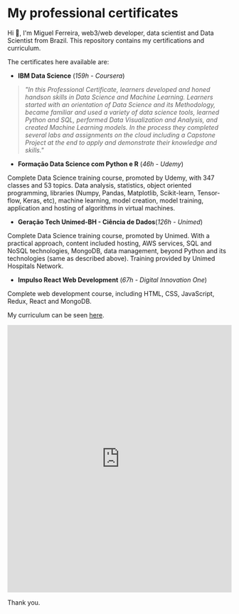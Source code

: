 # My professional certificates

Hi :wave:, I'm Miguel Ferreira, web3/web developer, data scientist and Data Scientist from Brazil. This repository contains my certifications and curriculum.

The certificates here available are:
- **IBM Data Science** (*159h - Coursera*)
  
>*"In this Professional Certificate, learners developed and honed handson skills in Data Science and Machine Learning. Learners started with an orientation of Data Science and its Methodology, became familiar and used a variety of data science tools, learned Python and SQL, performed Data Visualization and Analysis, and created Machine Learning models. In the process they completed several labs and assignments on the cloud including a Capstone Project at the end to apply and demonstrate their knowledge and skills."*

- **Formação Data Science com Python e R** (*46h - Udemy*)

Complete Data Science training course, promoted by Udemy, with 347 classes and 53 topics. Data analysis, statistics, object oriented programming, libraries (Numpy, Pandas, Matplotlib, Scikit-learn, Tensor-flow, Keras, etc), machine learning, model creation, model training, application and hosting of algorithms in virtual machines.

- **Geração Tech Unimed-BH - Ciência de Dados**(*126h - Unimed*)

Complete Data Science training course, promoted by Unimed. With a practical approach, content included hosting, AWS services, SQL and NoSQL technologies, MongoDB, data management, beyond Python and its technologies (same as described above). Training provided by Unimed Hospitals Network.

- **Impulso React Web Development** (*67h - Digital Innovation One*)

Complete web development course, including HTML, CSS, JavaScript, Redux, React and MongoDB. 

My curriculum can be seen [here](https://github.com/miguelrferreiraf/certificates/blob/5ceb8680c1ef61528a570ac20f65e3d1c8393363/Curr%C3%ADculos/novos%20curriculos%20-%2023-05-2025/web3_curriculum_eng.pdf). 

<embed src="https://github.com/miguelrferreiraf/certificates/blob/5ceb8680c1ef61528a570ac20f65e3d1c8393363/Curr%C3%ADculos/novos%20curriculos%20-%2023-05-2025/web3_curriculum_eng.pdf" type="application/pdf" width="100%" height="600px" />


Thank you.



